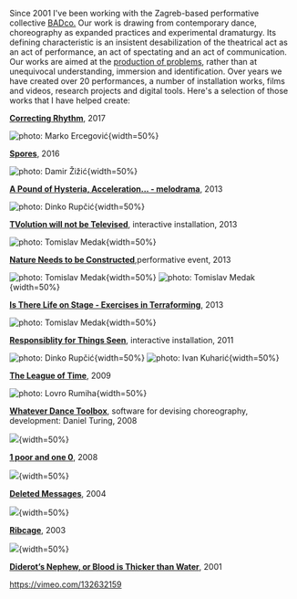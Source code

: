 <!--
.. title: Artworks
.. slug: art
-->

Since 2001 I've been working with the Zagreb-based performative collective [BADco.](http://badco.hr/) Our work is drawing from contemporary dance, choreography as expanded practices and experimental dramaturgy. Its defining characteristic is an insistent desabilization of the theatrical act as an act of performance, an act of spectating and an act of communication. Our works are aimed at the [production of problems](https://skogen.pm/archive/2013/evolution-wont-be-televised/text/give-me-a-problem/), rather than at unequivocal understanding, immersion and identification. Over years we have created over 20 performances, a number of installation works, films and videos, research projects and digital tools. Here's a selection of those works that I have helped create:

**[Correcting Rhythm](http://badco.hr/en/work/1/all#!correcting-rhythm)**, 2017

![photo: Marko Ercegović](/images/correcting_rhythm.jpg){width=50%}

**[Spores](http://badco.hr/en/work/1/all#!spore)**, 2016

![photo: Damir Žižić](/images/spores.jpg){width=50%}

**[A Pound of Hysteria, Acceleration... - melodrama](http://badco.hr/en/work/1/all#!melodrama)**, 2013

![photo: Dinko Rupčić](/images/hysteria.jpg){width=50%}

**[TVolution will not be Televised](http://badco.hr/en/work/1/all#!tvolution)**, interactive installation, 2013

![photo: Tomislav Medak](/images/tvolution.jpg){width=50%}


**[Nature Needs to be Constructed](http://badco.hr/en/work/1/all#!nature-needs-to-be-constructed)**,performative event, 2013

![photo: Tomislav Medak](/images/nature.jpg){width=50%}
![photo: Tomislav Medak](/images/nature_2.jpg){width=50%}

**[Is There Life on Stage - Exercises in Terraforming](http://badco.hr/en/work/1/all#!itlos)**, 2013

![photo: Tomislav Medak](/images/scena.jpg){width=50%}

**[Responsiblity for Things Seen](http://badco.hr/en/work/1/all#!responsiblity)**, interactive installation, 2011

![photo: Dinko Rupčić](/images/responsiblity_1.jpg){width=50%} ![photo: Ivan Kuharić](/images/responsiblity_2.jpg){width=50%}


**[The League of Time](http://badco.hr/en/work/1/Performance#!league-of-time)**, 2009

![photo: Lovro Rumiha](/images/league.jpg){width=50%}

**[Whatever Dance Toolbox](http://badco.hr/en/work/1/all#!whatever-dance-toolbox)**, software for devising choreography, development: Daniel Turing, 2008

![](/images/whatever.jpg){width=50%}

**[1 poor and one 0](http://badco.hr/en/work/1/all#!1-poor-and-one-0)**, 2008

![](/images/1_poor.jpg){width=50%}

**[Deleted Messages](http://badco.hr/en/work/1/all#!deleted-messages)**, 2004

![](/images/deleted_messages.jpg){width=50%}

**[Ribcage](http://badco.hr/en/work/1/all#!ribcage)**, 2003

![](/images/ribcage.png){width=50%}

**[Diderot’s Nephew, or Blood is Thicker than Water](http://badco.hr/en/work/1/all#!diderots-nephew)**, 2001

https://vimeo.com/132632159
